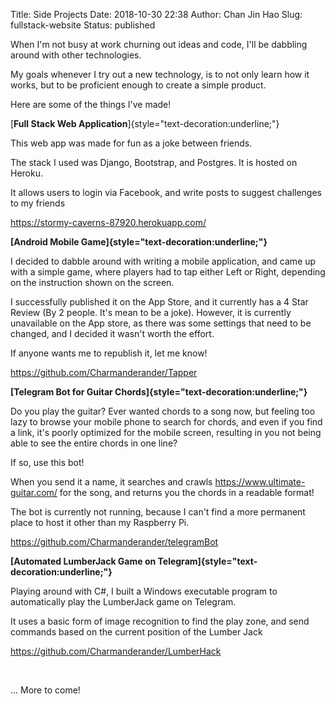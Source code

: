 Title: Side Projects
Date: 2018-10-30 22:38
Author: Chan Jin Hao
Slug: fullstack-website
Status: published

When I'm not busy at work churning out ideas and code, I'll be dabbling around with other technologies.

My goals whenever I try out a new technology, is to not only learn how it works, but to be proficient enough to create a simple product.

Here are some of the things I've made!

[**Full Stack Web Application**]{style="text-decoration:underline;"}

This web app was made for fun as a joke between friends.

The stack I used was Django, Bootstrap, and Postgres. It is hosted on Heroku.

It allows users to login via Facebook, and write posts to suggest challenges to my friends

<https://stormy-caverns-87920.herokuapp.com/>

**[Android Mobile Game]{style="text-decoration:underline;"}**

I decided to dabble around with writing a mobile application, and came up with a simple game, where players had to tap either Left or Right, depending on the instruction shown on the screen.

I successfully published it on the App Store, and it currently has a 4 Star Review (By 2 people. It's mean to be a joke). However, it is currently unavailable on the App store, as there was some settings that need to be changed, and I decided it wasn't worth the effort.

If anyone wants me to republish it, let me know!

<https://github.com/Charmanderander/Tapper>

**[Telegram Bot for Guitar Chords]{style="text-decoration:underline;"}**

Do you play the guitar? Ever wanted chords to a song now, but feeling too lazy to browse your mobile phone to search for chords, and even if you find a link, it's poorly optimized for the mobile screen, resulting in you not being able to see the entire chords in one line?

If so, use this bot!

When you send it a name, it searches and crawls <https://www.ultimate-guitar.com/> for the song, and returns you the chords in a readable format!

The bot is currently not running, because I can't find a more permanent place to host it other than my Raspberry Pi.

<https://github.com/Charmanderander/telegramBot>

**[Automated LumberJack Game on Telegram]{style="text-decoration:underline;"}**

Playing around with C\#, I built a Windows executable program to automatically play the LumberJack game on Telegram.

It uses a basic form of image recognition to find the play zone, and send commands based on the current position of the Lumber Jack

<https://github.com/Charmanderander/LumberHack>

 

... More to come!
